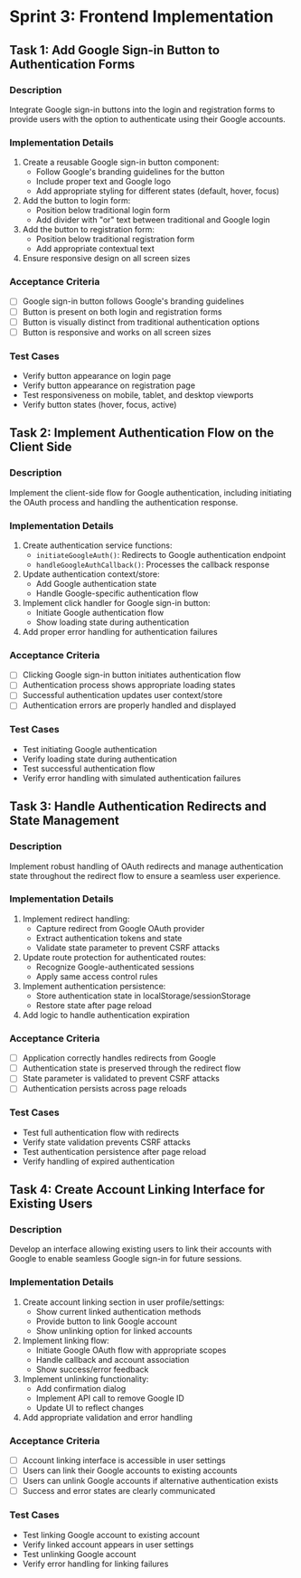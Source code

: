 
# Sprint 3: Frontend Implementation

## Task 1: Add Google Sign-in Button to Authentication Forms

### Description
Integrate Google sign-in buttons into the login and registration forms to provide users with the option to authenticate using their Google accounts.

### Implementation Details
1. Create a reusable Google sign-in button component:
   - Follow Google's branding guidelines for the button
   - Include proper text and Google logo
   - Add appropriate styling for different states (default, hover, focus)
2. Add the button to login form:
   - Position below traditional login form
   - Add divider with "or" text between traditional and Google login
3. Add the button to registration form:
   - Position below traditional registration form
   - Add appropriate contextual text
4. Ensure responsive design on all screen sizes

### Acceptance Criteria
- [ ] Google sign-in button follows Google's branding guidelines
- [ ] Button is present on both login and registration forms
- [ ] Button is visually distinct from traditional authentication options
- [ ] Button is responsive and works on all screen sizes

### Test Cases
- Verify button appearance on login page
- Verify button appearance on registration page
- Test responsiveness on mobile, tablet, and desktop viewports
- Verify button states (hover, focus, active)

## Task 2: Implement Authentication Flow on the Client Side

### Description
Implement the client-side flow for Google authentication, including initiating the OAuth process and handling the authentication response.

### Implementation Details
1. Create authentication service functions:
   - `initiateGoogleAuth()`: Redirects to Google authentication endpoint
   - `handleGoogleAuthCallback()`: Processes the callback response
2. Update authentication context/store:
   - Add Google authentication state
   - Handle Google-specific authentication flow
3. Implement click handler for Google sign-in button:
   - Initiate Google authentication flow
   - Show loading state during authentication
4. Add proper error handling for authentication failures

### Acceptance Criteria
- [ ] Clicking Google sign-in button initiates authentication flow
- [ ] Authentication process shows appropriate loading states
- [ ] Successful authentication updates user context/store
- [ ] Authentication errors are properly handled and displayed

### Test Cases
- Test initiating Google authentication
- Verify loading state during authentication
- Test successful authentication flow
- Verify error handling with simulated authentication failures

## Task 3: Handle Authentication Redirects and State Management

### Description
Implement robust handling of OAuth redirects and manage authentication state throughout the redirect flow to ensure a seamless user experience.

### Implementation Details
1. Implement redirect handling:
   - Capture redirect from Google OAuth provider
   - Extract authentication tokens and state
   - Validate state parameter to prevent CSRF attacks
2. Update route protection for authenticated routes:
   - Recognize Google-authenticated sessions
   - Apply same access control rules
3. Implement authentication persistence:
   - Store authentication state in localStorage/sessionStorage
   - Restore state after page reload
4. Add logic to handle authentication expiration

### Acceptance Criteria
- [ ] Application correctly handles redirects from Google
- [ ] Authentication state is preserved through the redirect flow
- [ ] State parameter is validated to prevent CSRF attacks
- [ ] Authentication persists across page reloads

### Test Cases
- Test full authentication flow with redirects
- Verify state validation prevents CSRF attacks
- Test authentication persistence after page reload
- Verify handling of expired authentication

## Task 4: Create Account Linking Interface for Existing Users

### Description
Develop an interface allowing existing users to link their accounts with Google to enable seamless Google sign-in for future sessions.

### Implementation Details
1. Create account linking section in user profile/settings:
   - Show current linked authentication methods
   - Provide button to link Google account
   - Show unlinking option for linked accounts
2. Implement linking flow:
   - Initiate Google OAuth flow with appropriate scopes
   - Handle callback and account association
   - Show success/error feedback
3. Implement unlinking functionality:
   - Add confirmation dialog
   - Implement API call to remove Google ID
   - Update UI to reflect changes
4. Add appropriate validation and error handling

### Acceptance Criteria
- [ ] Account linking interface is accessible in user settings
- [ ] Users can link their Google accounts to existing accounts
- [ ] Users can unlink Google accounts if alternative authentication exists
- [ ] Success and error states are clearly communicated

### Test Cases
- Test linking Google account to existing account
- Verify linked account appears in user settings
- Test unlinking Google account
- Verify error handling for linking failures
